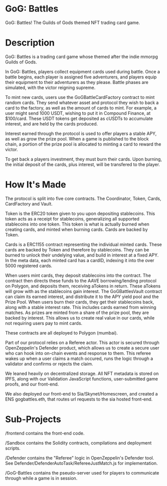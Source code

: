 # GoG: Battles

GoG: Battles! The Guilds of Gods themed NFT trading card game.

# Description

GoG: Battles is a trading card game whose themed after the indie mmorpg Guilds of Gods.

In GoG: Battles, players collect equipment cards used during battle. Once a battle begins, each player is assigned five adventurers, and players equip their equipment to their adventurers as they please. Battle phases are simulated, with the victor reigning supreme.

To mint new cards, users use the GoGBattleCardFactory contract to mint random cards. They send whatever asset and protocol they wish to back a card to the factory, as well as the amount of cards to mint. For example, a user might send 1000 USDT, wishing to put it in Compound Finance, at $100/card. These USDT tokens get deposited as cUSDTs to accumulate interest, and are held by the cards produced. 

Interest earned through the protocol is used to offer players a stable APY, as well as grow the prize pool. When a game is published to the block chain, a portion of the prize pool is allocated to minting a card to reward the victor.

To get back a players investment, they must burn their cards. Upon burning, the initial deposit of the cards, plus interest, will be transfered to the player.

# How It's Made

The protocol is split into five core contracts. The Coordinator, Token, Cards, CardFactory and Vault.

Token is the ERC20 token given to you upon depositing stablecoins. This token acts as a receipt for stablecoins, generalizing all supported stablecoins into one token. This token is what is actually burned when creating cards, and minted when burning cards. Cards are backed by Token.

Cards is a ERC1155 contract representing the individual minted cards. These cards are backed by Token and therefore by stablecoins. They can be burned to unlock their undelying value, and build in interest at a fixed APY. In the meta data, each minted card has a cardID, indexing it into the over 5000 registered cards. 

When users mint cards, they deposit stablecoins into the contract. The contract then directs these funds to the AAVE borrowing/lending protocol on Polygon, and deposits them, receiving aTokens in return. These aTokens will grow with as the stablecoins gain interest. The GoGBattlesVault contract can claim its earned interest, and distribute it to the APY yield pool and the Prize Pool. When users burn their cards, they get their stablecoins back, along with a stable interest rate. This includes cards earned from winning matches. As prizes are minted from a share of the prize pool, they are backed by interest. This allows us to create real value in our cards, while not requiring users pay to mint cards.

These contracts are all deployed to Polygon (mumbai).

Part of our protocol relies on a Referee actor. This actor is secured through OpenZeppelin's Defender product, which allows us to create a secure user who can hook into on-chain events and response to them. This referee wakes up when a user claims a match occured, runs the logic through a validator and confirms or rejects the claim.

We leaned heavily on decentralized storage. All NFT metadata is stored on IPFS, along with our Validation JavaScript functions, user-submitted game proofs, and our front-end.

We also deployed our front-end to Sia/Skynet/Homescreen, and created a ENS gogbattles.eth, that routes url requests to the sia hosted front-end.

# Sub-Projects

/frontend contains the front-end code.

/Sandbox contains the Solidity contracts, compilations and deployment scripts. 

/Defender contains the "Referee" logic in OpenZeppelin's Defender tool. See Defender/DefenderAutoTask/RefereeJustMatch.js for implementation.

/GoG-Battles contains the pseudo-server used for players to communicate through while a game is in session.

